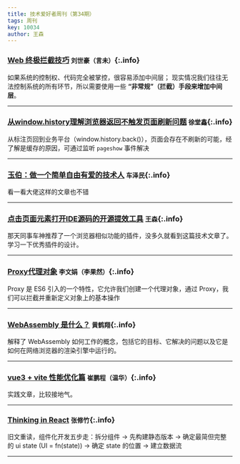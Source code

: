 ```yaml
---
title: 技术爱好者周刊（第34期）
tags: 周刊
key: 10034
author: 王森
---
```


### [Web 终极拦截技巧](https://hughfenghen.github.io/posts/2023/12/23/web-spy/) `刘世豪（言未）`{:.info}

如果系统的控制权、代码完全被掌控，很容易添加中间层；
现实情况我们往往无法控制系统的所有环节，所以需要使用一些 **“非常规”（拦截）**手段来**增加中间层**。

---

### [从window.history理解浏览器返回不触发页面刷新问题](https://blog.csdn.net/weixin_42349568/article/details/129255270) `徐堂鑫`{:.info}

从标注页回到业务平台（window.history.back()），页面会存在不刷新的可能，经了解是缓存的原因，可通过监听 `pageshow` 事件解决

---

### [玉伯：做一个简单自由有爱的技术人](https://www.yuque.com/zaotalk/view/claz47) `车泽民`{:.info}

看一看大佬这样的文章也不错

---

### [点击页面元素打开IDE源码的开源提效工具](https://juejin.cn/post/7326002010084311079) `王森`{:.info}

那天同事车神推荐了一个浏览器相似功能的插件，没多久就看到这篇技术文章了。学习一下优秀插件的设计。

---

### [Proxy代理对象](https://zhuanlan.zhihu.com/p/617510327) `李文娟（李果然）`{:.info}

Proxy 是 ES6 引入的一个特性，它允许我们创建一个代理对象，通过 Proxy，我们可以拦截并重新定义对象上的基本操作

---

### [WebAssembly 是什么？](https://developer.mozilla.org/zh-CN/docs/WebAssembly/Concepts) `黄鹤翔`{:.info}

解释了 WebAssembly 如何工作的概念，包括它的目标、它解决的问题以及它是如何在网络浏览器的渲染引擎中运行的。

---

### [vue3 + vite 性能优化篇](https://juejin.cn/post/7443428781274316827) `崔鹏程（温华）`{:.info}

实践文章，比较接地气。

---

### [Thinking in React](https://react.dev/learn/thinking-in-react) `张修竹`{:.info}

旧文重读，组件化开发五步走：拆分组件 -> 先构建静态版本 -> 确定最简但完整的 ui state (UI = fn(state)) -> 确定 state 的位置 -> 建立数据流

---

